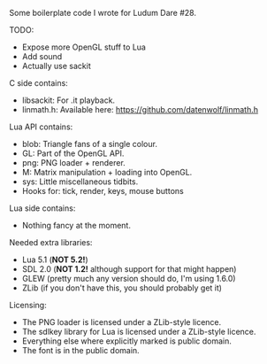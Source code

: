 Some boilerplate code I wrote for Ludum Dare #28.

TODO:
- Expose more OpenGL stuff to Lua
- Add sound
- Actually use sackit

C side contains:
- libsackit: For .it playback.
- linmath.h: Available here: https://github.com/datenwolf/linmath.h

Lua API contains:
- blob: Triangle fans of a single colour.
- GL: Part of the OpenGL API.
- png: PNG loader + renderer.
- M: Matrix manipulation + loading into OpenGL.
- sys: Little miscellaneous tidbits.
- Hooks for: tick, render, keys, mouse buttons

Lua side contains:
- Nothing fancy at the moment.

Needed extra libraries:
- Lua 5.1 (**NOT 5.2!**)
- SDL 2.0 (**NOT 1.2!** although support for that might happen)
- GLEW (pretty much any version should do, I'm using 1.6.0)
- ZLib (if you don't have this, you should probably get it)

Licensing:
- The PNG loader is licensed under a ZLib-style licence.
- The sdlkey library for Lua is licensed under a ZLib-style licence.
- Everything else where explicitly marked is public domain.
- The font is in the public domain.

